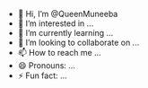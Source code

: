 - 👋 Hi, I’m @QueenMuneeba
- 👀 I’m interested in ...
- 🌱 I’m currently learning ...
- 💞️ I’m looking to collaborate on ...
- 📫 How to reach me ...
- 😄 Pronouns: ...
- ⚡ Fun fact: ...

<!---
QueenMuneeba/QueenMuneeba is a ✨ special ✨ repository because its `README.md` (this file) appears on your GitHub profile.
You can click the Preview link to take a look at your changes.
--->
